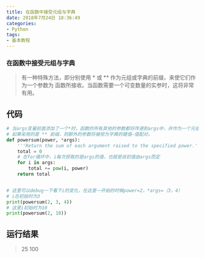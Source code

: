 ```yaml
---
title: 在函数中接受元组与字典
date: 2018年7月24日 18:36:49
categories: 
- Python
tags: 
- 基本教程
---
```


### 在函数中接受元组与字典

> 有一种特殊方法，即分别使用 * 或 ** 作为元组或字典的前缀，来使它们作为一个参数为
> 函数所接收。当函数需要一个可变数量的实参时，这将非常有用。

## 代码

```python
# 当args变量前面添加了一个*时，函数的所有其他的参数都将传递到args中，并作为一个元组储存
# 如果采用的是 ** 前缀，则额外的参数将被视为字典的键值—值配对。
def powersum(power, *args):
    '''Return the sum of each argument raised to the specified power.'''
    total = 0
    # 在for循环中，i每次获取的是args的值，也就是说初值由args而定
    for i in args:
        total += pow(i, power)
    return total


# 这里可以debug一下看下i的变化，在这里一开始的时候power=2，*args=（3，4）
# i在初始时为3
print(powersum(2, 3, 4))
# 这里i初始时为10
print(powersum(2, 10))
```

<!--more-->

## 运行结果

> 25
> 100